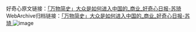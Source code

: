 好奇心原文链接：[「万物简史」大众是如何进入中国的_商业_好奇心日报-苏琦 ](https://www.qdaily.com/articles/6946.html)
WebArchive归档链接：[「万物简史」大众是如何进入中国的_商业_好奇心日报-苏琦 ](http://web.archive.org/web/20160609024757/http://www.qdaily.com:80/articles/6946.html)
![image](http://ww3.sinaimg.cn/large/007d5XDply1g3wbaiofn7j30u03dib29)
